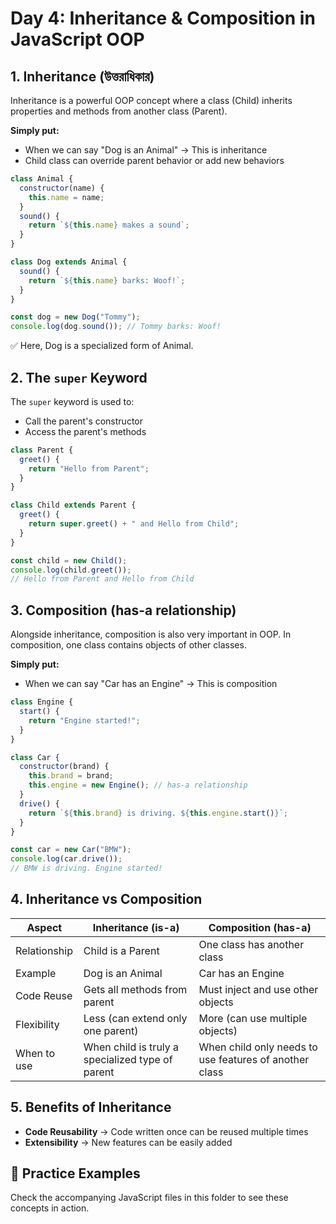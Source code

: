 # Day 4: Inheritance & Composition in JavaScript OOP

## 1. Inheritance (উত্তরাধিকার)

Inheritance is a powerful OOP concept where a class (Child) inherits properties and methods from another class (Parent).

**Simply put:**
- When we can say "Dog is an Animal" → This is inheritance
- Child class can override parent behavior or add new behaviors

```javascript
class Animal {
  constructor(name) {
    this.name = name;
  }
  sound() {
    return `${this.name} makes a sound`;
  }
}

class Dog extends Animal {
  sound() {
    return `${this.name} barks: Woof!`;
  }
}

const dog = new Dog("Tommy");
console.log(dog.sound()); // Tommy barks: Woof!
```

✅ Here, Dog is a specialized form of Animal.

## 2. The `super` Keyword

The `super` keyword is used to:
- Call the parent's constructor
- Access the parent's methods

```javascript
class Parent {
  greet() {
    return "Hello from Parent";
  }
}

class Child extends Parent {
  greet() {
    return super.greet() + " and Hello from Child";
  }
}

const child = new Child();
console.log(child.greet());
// Hello from Parent and Hello from Child
```

## 3. Composition (has-a relationship)

Alongside inheritance, composition is also very important in OOP.
In composition, one class contains objects of other classes.

**Simply put:**
- When we can say "Car has an Engine" → This is composition

```javascript
class Engine {
  start() {
    return "Engine started!";
  }
}

class Car {
  constructor(brand) {
    this.brand = brand;
    this.engine = new Engine(); // has-a relationship
  }
  drive() {
    return `${this.brand} is driving. ${this.engine.start()}`;
  }
}

const car = new Car("BMW");
console.log(car.drive());
// BMW is driving. Engine started!
```

## 4. Inheritance vs Composition

| Aspect | Inheritance (is-a) | Composition (has-a) |
|--------|-------------------|---------------------|
| Relationship | Child is a Parent | One class has another class |
| Example | Dog is an Animal | Car has an Engine |
| Code Reuse | Gets all methods from parent | Must inject and use other objects |
| Flexibility | Less (can extend only one parent) | More (can use multiple objects) |
| When to use | When child is truly a specialized type of parent | When child only needs to use features of another class |

## 5. Benefits of Inheritance

- **Code Reusability** → Code written once can be reused multiple times
- **Extensibility** → New features can be easily added

## 📝 Practice Examples

Check the accompanying JavaScript files in this folder to see these concepts in action.